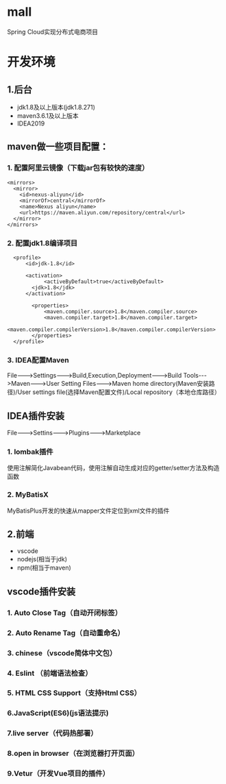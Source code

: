 # mall
Spring Cloud实现分布式电商项目

# 开发环境
## 1.后台
  * jdk1.8及以上版本(jdk1.8.271)
  * maven3.6.1及以上版本
  * IDEA2019
  
## maven做一些项目配置：
### 1. 配置阿里云镜像（下载jar包有较快的速度）
  ```
  <mirrors>
    <mirror>
      <id>nexus-aliyun</id>
      <mirrorOf>central</mirrorOf>
      <name>Nexus aliyun</name>
      <url>https://maven.aliyun.com/repository/central</url>
    </mirror>
  </mirrors>
  ```
### 2. 配置jdk1.8编译项目

```
  <profile>
      <id>jdk-1.8</id>

      <activation>
		    <activeByDefault>true</activeByDefault>
        <jdk>1.8</jdk>
      </activation>
		
	    <properties>
		    <maven.compiler.source>1.8</maven.compiler.source>
		    <maven.compiler.target>1.8</maven.compiler.target>
		    <maven.compiler.compilerVersion>1.8</maven.compiler.compilerVersion>
	    </properties>
  </profile>
```
### 3. IDEA配置Maven
File--->Settings--->Build,Execution,Deployment--->Build Tools--->Maven--->User Setting Files--->Maven home directory(Maven安装路径)/User settings file(选择Maven配置文件)/Local repository（本地仓库路径）

## IDEA插件安装
File--->Settins--->Plugins--->Marketplace
### 1. lombak插件
  使用注解简化Javabean代码，使用注解自动生成对应的getter/setter方法及构造函数
### 2. MyBatisX
  MyBatisPlus开发的快速从mapper文件定位到xml文件的插件

## 2.前端
  * vscode
  * nodejs(相当于jdk)
  * npm(相当于maven)
  
## vscode插件安装
### 1. Auto Close Tag（自动开闭标签）
### 2. Auto Rename Tag（自动重命名）
### 3. chinese（vscode简体中文包）
### 4. Eslint （前端语法检查）
### 5. HTML CSS Support（支持Html CSS）
### 6.JavaScript(ES6)(js语法提示)
### 7.live server（代码热部署）
### 8.open in browser（在浏览器打开页面）
### 9.Vetur（开发Vue项目的插件）
  




